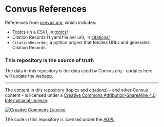 # Convus References

References from [convus.org](https://www.convus.org), which includes:

- Topics (in a CSV), in [topics/](topics)
- Citation Records (1 yaml file per url), in [citations/](citations)
- `CitationRecorder`, a python project that fetches URLs and generates Citation Records

### This repository is the source of truth

The data in this repository is the data used by Convus.org - updates here will update the webapp.

---

The content in this repository (topics and citations) - and other Convus content - is licensed under a <a rel="license" href="http://creativecommons.org/licenses/by-sa/4.0/">Creative Commons Attribution-ShareAlike 4.0 International License</a>.

<a rel="license" href="http://creativecommons.org/licenses/by-sa/4.0/"><img alt="Creative Commons License" src="https://i.creativecommons.org/l/by-sa/4.0/88x31.png"/></a>

The code in this repository is licensed under the [AGPL](citation_recorder/LICENSE)